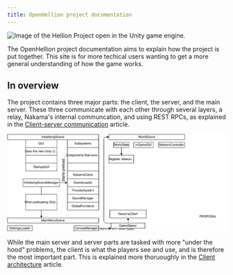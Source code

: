 ```yaml
---
title: OpenHellion project documentation
---
```


![Image of the Hellion Project open in the Unity game engine.](https://user-images.githubusercontent.com/37084190/196989422-4079d0fe-c16a-416b-80f7-27df3077c366.png)

The OpenHellion project documentation aims to explain how the project is put together. This site is for more techical users wanting to get a more general understanding of how the game works.

## In overview
The project contains three major parts: the client, the server, and the main server. These three communicate with each other through several layers, a relay, Nakama's internal communcation, and using REST RPCs, as explained in the [Client-server communication](clientserver) article.

![A diagram of the OpenHellion server-client architecture.](res/ClientArchitecture.drawio.svg)

While the main server and server parts are tasked with more "under the hood" problems, the client is what the players see and use, and is therefore the most important part. This is explained more thoruoughly in the [Client architecture](client) article.
